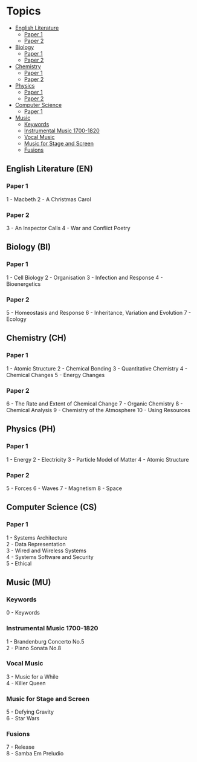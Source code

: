 # Topics
- [English Literature](#english-literature-en)
  - [Paper 1](#paper-1)
  - [Paper 2](#paper-2)
- [Biology](#biology-bi)
  - [Paper 1](#paper-1-1)
  - [Paper 2](#paper-2-1)
- [Chemistry](#chemistry-ch)
  - [Paper 1](#paper-1-2)
  - [Paper 2](#paper-2-2)
- [Physics](#physics-ph)
  - [Paper 1](#paper-1-3)
  - [Paper 2](#paper-2-3)
- [Computer Science](#computer-science-cs)
  - [Paper 1](#paper-1-4)
- [Music](#music-mu)
  - [Keywords](#keywords)
  - [Instrumental Music 1700-1820](#instrumental-music-1700-1820)
  - [Vocal Music](#vocal-music)
  - [Music for Stage and Screen](#music-for-stage-and-screen)
  - [Fusions](#fusions)

## English Literature (EN)
### Paper 1
1 - Macbeth
2 - A Christmas Carol
### Paper 2
3 - An Inspector Calls
4 - War and Conflict Poetry

## Biology (BI)
### Paper 1
1 - Cell Biology
2 - Organisation
3 - Infection and Response
4 - Bioenergetics
### Paper 2
5 - Homeostasis and Response
6 - Inheritance, Variation and Evolution
7 - Ecology

## Chemistry (CH)
### Paper 1
1 - Atomic Structure
2 - Chemical Bonding
3 - Quantitative Chemistry
4 - Chemical Changes
5 - Energy Changes
### Paper 2
6 - The Rate and Extent of Chemical Change
7 - Organic Chemistry
8 - Chemical Analysis
9 - Chemistry of the Atmosphere
10 - Using Resources

## Physics (PH)
### Paper 1
1 - Energy
2 - Electricity
3 - Particle Model of Matter
4 - Atomic Structure
### Paper 2
5 - Forces
6 - Waves
7 - Magnetism
8 - Space

## Computer Science (CS)
### Paper 1
1 - Systems Architecture\
2 - Data Representation\
3 - Wired and Wireless Systems\
4 - Systems Software and Security\
5 - Ethical

## Music (MU)
### Keywords
0 - Keywords
### Instrumental Music 1700-1820
1 - Brandenburg Concerto No.5\
2 - Piano Sonata No.8
### Vocal Music
3 - Music for a While\
4 - Killer Queen
### Music for Stage and Screen
5 - Defying Gravity\
6 - Star Wars
### Fusions
7 - Release\
8 - Samba Em Preludio